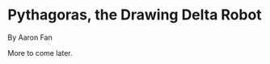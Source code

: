 Pythagoras, the Drawing Delta Robot
===================================

By Aaron Fan

More to come later.
